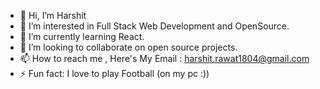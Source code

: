 - 👋 Hi, I’m Harshit
- 👀 I’m interested in Full Stack Web Development and OpenSource.
- 🌱 I’m currently learning  React.
- 💞️ I’m looking to collaborate on open source projects.
- 📫 How to reach me , Here's My Email : harshit.rawat1804@gmail.com
- ⚡ Fun fact: I love to play Football (on my pc :))

<!---
itsharshitrwt/itsharshitrwt is a ✨ special ✨ repository because its `README.md` (this file) appears on your GitHub profile.
You can click the Preview link to take a look at your changes.
--->
